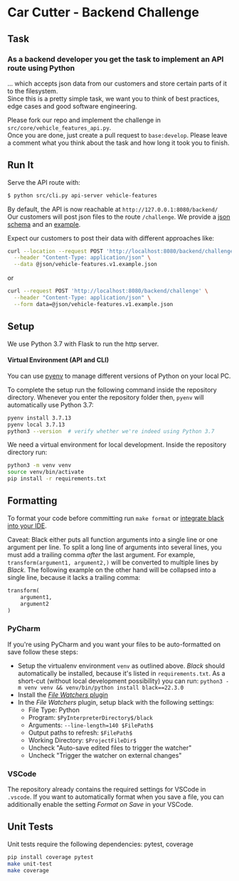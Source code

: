Car Cutter - Backend Challenge
==========

Task
-----

### As a backend developer you get the task to implement an API route using Python

... which accepts json data from our customers and store certain parts of it to the filesystem.</br>
Since this is a pretty simple task, we want you to think of best practices, edge cases and good software engineering.

Please fork our repo and implement the challenge in `src/core/vehicle_features_api.py`.</br>
Once you are done, just create a pull request to `base:develop`. Please leave a comment what you think about the task and how long it took you to finish.

Run It
-----

Serve the API route with:
```bash
$ python src/cli.py api-server vehicle-features
```

By default, the API is now reachable at `http://127.0.0.1:8080/backend/` </br>
Our customers will post json files to the route `/challenge`.
We provide a [json schema](https://github.com/carcutter/BackendChallenge/blob/develop/json/vehicle-features.v1.schema.json) and an [example](
    https://github.com/carcutter/BackendChallenge/blob/develop/json/vehicle-features.v1.example.json).

Expect our customers to post their data with different approaches like:
```bash
curl --location --request POST 'http://localhost:8080/backend/challenge' \
  --header "Content-Type: application/json" \
  --data @json/vehicle-features.v1.example.json
```
or
```bash
curl --request POST 'http://localhost:8080/backend/challenge' \
  --header "Content-Type: application/json" \
  --form data=@json/vehicle-features.v1.example.json
```


Setup
-----
We use Python 3.7 with Flask to run the http server.


#### Virtual Environment (API and CLI)

You can use [pyenv](https://github.com/pyenv/pyenv)
to manage different versions of Python on your local PC.

To complete the setup run the following command inside the repository
directory. Whenever you enter the repository folder then, `pyenv` will
automatically use Python 3.7:

```bash
pyenv install 3.7.13
pyenv local 3.7.13
python3 --version  # verify whether we're indeed using Python 3.7
```

We need a virtual environment for local development.
Inside the repository directory run:

```bash
python3 -m venv venv
source venv/bin/activate
pip install -r requirements.txt
```

Formatting
----------

To format your code before committing run `make format` or
[integrate black into your IDE](https://black.readthedocs.io/en/stable/integrations/editors.html).

Caveat: Black either puts all function arguments into a single line or
one argument per line. To split a long line of arguments into several lines,
you must add a trailing comma *after* the last argument.
For example, `transform(argument1, argument2,)` will be
converted to multiple lines by *Black*. The following example on the other hand
will be collapsed into a single line, because it lacks a trailing comma:

```python
transform(
    argument1,
    argument2
)
```

### PyCharm

If you're using PyCharm and you want your files to be auto-formatted on save
follow these steps:

- Setup the virtualenv environment `venv` as outlined above. *Black* should
  automatically be installed, because it's listed in `requirements.txt`.
  As a short-cut (without local development possibility) you can run:
  `python3 -m venv venv && venv/bin/python install black==22.3.0`
- Install the [*File Watchers* plugin](https://plugins.jetbrains.com/plugin/7177-file-watchers)
- In the *File Watchers* plugin, setup black with the following settings:
  - File Type: Python
  - Program: `$PyInterpreterDirectory$/black`
  - Arguments: `--line-length=140 $FilePath$`
  - Output paths to refresh: `$FilePath$`
  - Working Directory: `$ProjectFileDir$`
  - Uncheck "Auto-save edited files to trigger the watcher"
  - Uncheck "Trigger the watcher on external changes"


### VSCode

The repository already contains the required settings for VSCode in
`.vscode`. If you want to automatically format when you save a file, you
can additionally enable the setting *Format on Save* in your VSCode.


Unit Tests
----------

Unit tests require the following dependencies: pytest, coverage

```bash
pip install coverage pytest
make unit-test
make coverage
```
